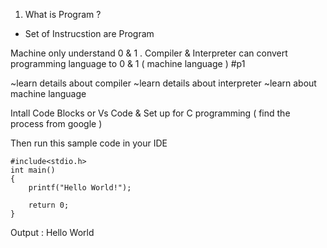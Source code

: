 

1. What is Program ?
- Set of Instrucstion are Program

Machine only understand 0 & 1 . 
Compiler & Interpreter can convert programming language to 0 & 1 ( machine language ) #p1

~learn details about compiler
~learn details about interpreter
~learn about machine language

Intall Code Blocks or Vs Code & Set up for C programming ( find the process from google )

Then run this sample code in your IDE

```
#include<stdio.h>
int main()
{
    printf("Hello World!");

    return 0;
}

```
Output : Hello World
